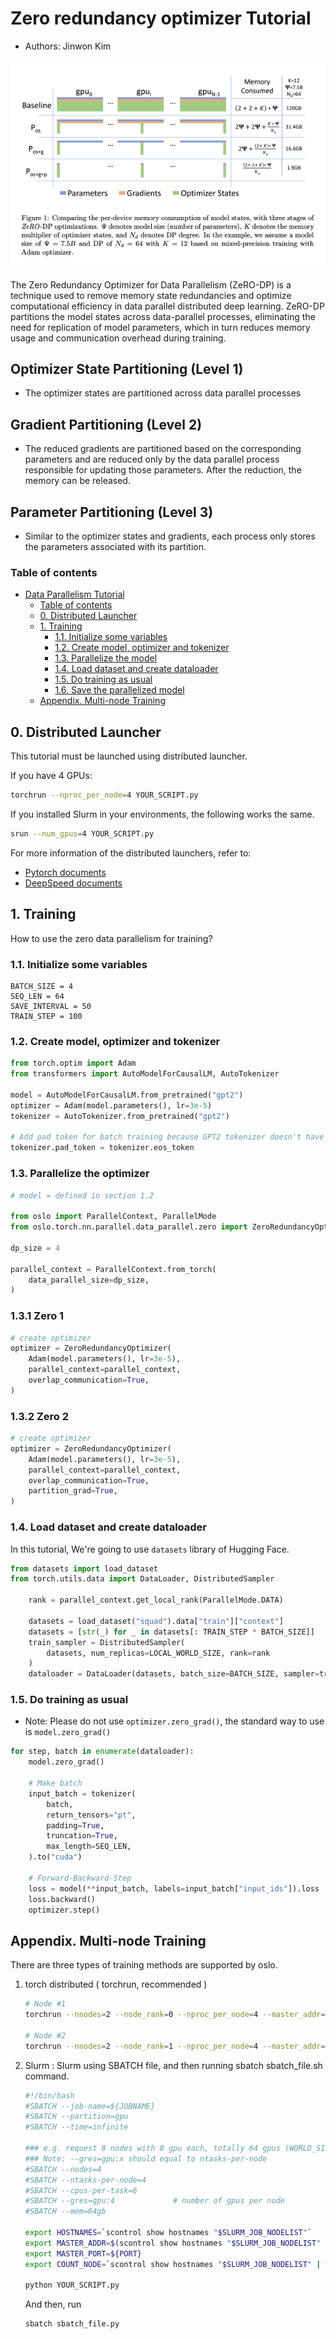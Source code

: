 # Zero redundancy optimizer Tutorial
- Authors: Jinwon Kim


![figure1.png](image/figure1.png)

The Zero Redundancy Optimizer for Data Parallelism (ZeRO-DP) is a technique used to remove memory state redundancies and optimize computational efficiency in data parallel distributed deep learning. ZeRO-DP partitions the model states across data-parallel processes, eliminating the need for replication of model parameters, which in turn reduces memory usage and communication overhead during training.

## Optimizer State Partitioning (Level 1)
-  The optimizer states are partitioned across data parallel processes
## Gradient Partitioning (Level 2)
-  The reduced gradients are partitioned based on the corresponding parameters and are reduced only by the data parallel process responsible for updating those parameters. After the reduction, the memory can be released.
## Parameter Partitioning (Level 3)
- Similar to the optimizer states and gradients, each process only stores the parameters associated with its partition.

### Table of contents  
- [Data Parallelism Tutorial](#)
    - [Table of contents](#table-of-contents)
  - [0. Distributed Launcher](#0-distributed-launcher)
  - [1. Training](#1-training)
    - [1.1. Initialize some variables](#21-initialize-some-variables)
    - [1.2. Create model, optimizer and tokenizer](#22-create-model-optimizer-and-tokenizer)
    - [1.3. Parallelize the model](#23-parallelize-the-model)
    - [1.4. Load dataset and create dataloader](#24-load-dataset-and-create-dataloader)
    - [1.5. Do training as usual](#25-do-training-as-usual)
    - [1.6. Save the parallelized model](#26-save-the-parallelized-model)
  - [Appendix. Multi-node Training](#appendix-multi-node-training)

## 0. Distributed Launcher

This tutorial must be launched using distributed launcher.

If you have 4 GPUs:

```bash
torchrun --nproc_per_node=4 YOUR_SCRIPT.py
```

If you installed Slurm in your environments, the following works the same.

```bash
srun --num_gpus=4 YOUR_SCRIPT.py
```

For more information of the distributed launchers, refer to:

- [Pytorch documents](https://pytorch.org/docs/stable/distributed.html)
- [DeepSpeed documents](https://www.deepspeed.ai/getting-started/#launching-deepspeed-training)


## 1. Training

How to use the zero data parallelism for training?

### 1.1. Initialize some variables

```
BATCH_SIZE = 4
SEQ_LEN = 64
SAVE_INTERVAL = 50
TRAIN_STEP = 100
```

### 1.2. Create model, optimizer and tokenizer

```python
from torch.optim import Adam
from transformers import AutoModelForCausalLM, AutoTokenizer

model = AutoModelForCausalLM.from_pretrained("gpt2")
optimizer = Adam(model.parameters(), lr=3e-5)
tokenizer = AutoTokenizer.from_pretrained("gpt2")

# Add pad token for batch training because GPT2 tokenizer doesn't have pad token.
tokenizer.pad_token = tokenizer.eos_token
```

### 1.3. Parallelize the optimizer

```python
# model = defined in section 1.2

from oslo import ParallelContext, ParallelMode
from oslo.torch.nn.parallel.data_parallel.zero import ZeroRedundancyOptimizer

dp_size = 4

parallel_context = ParallelContext.from_torch(
    data_parallel_size=dp_size,
)
```

### 1.3.1 Zero 1
```python
# create optimizer
optimizer = ZeroRedundancyOptimizer(
    Adam(model.parameters(), lr=3e-5),
    parallel_context=parallel_context,
    overlap_communication=True,
)
```

### 1.3.2 Zero 2
```python
# create optimizer
optimizer = ZeroRedundancyOptimizer(
    Adam(model.parameters(), lr=3e-5),
    parallel_context=parallel_context,
    overlap_communication=True,
    partition_grad=True,
)
```

### 1.4. Load dataset and create dataloader

In this tutorial, We're going to use `datasets` library of Hugging Face.

``` python
from datasets import load_dataset
from torch.utils.data import DataLoader, DistributedSampler

    rank = parallel_context.get_local_rank(ParallelMode.DATA)

    datasets = load_dataset("squad").data["train"]["context"]
    datasets = [str(_) for _ in datasets[: TRAIN_STEP * BATCH_SIZE]]
    train_sampler = DistributedSampler(
        datasets, num_replicas=LOCAL_WORLD_SIZE, rank=rank
    )
    dataloader = DataLoader(datasets, batch_size=BATCH_SIZE, sampler=train_sampler)
```

### 1.5. Do training as usual
- Note: Please do not use `optimizer.zero_grad()`, the standard way to use is `model.zero_grad()`
```python
for step, batch in enumerate(dataloader):
    model.zero_grad()

    # Make batch
    input_batch = tokenizer(
        batch,
        return_tensors="pt",
        padding=True,
        truncation=True,
        max_length=SEQ_LEN,
    ).to("cuda")

    # Forward-Backward-Step
    loss = model(**input_batch, labels=input_batch["input_ids"]).loss
    loss.backward()
    optimizer.step()
```

## Appendix. Multi-node Training

There are three types of training methods are supported by oslo.

1. torch distributed ( torchrun, recommended )
    
    ```bash
    # Node #1
    torchrun --nnodes=2 --node_rank=0 --nproc_per_node=4 --master_addr=${YOUR_NODE_ADDRESS} --master_port=${PORT} YOUR_SCRIPT.py
    
    # Node #2
    torchrun --nnodes=2 --node_rank=1 --nproc_per_node=4 --master_addr=${YOUR_NODE_ADDRESS} --master_port=${PORT} YOUR_SCRIPT.py
    ```
    
2. Slurm : Slurm using SBATCH file, and then running sbatch sbatch_file.sh command.
    
    ```bash
    #!/bin/bash
    #SBATCH --job-name=${JOBNAME}
    #SBATCH --partition=gpu
    #SBATCH --time=infinite
    
    ### e.g. request 8 nodes with 8 gpu each, totally 64 gpus (WORLD_SIZE==64)
    ### Note: --gres=gpu:x should equal to ntasks-per-node
    #SBATCH --nodes=4
    #SBATCH --ntasks-per-node=4
    #SBATCH --cpus-per-task=6
    #SBATCH --gres=gpu:4             # number of gpus per node
    #SBATCH --mem=64gb
    
    export HOSTNAMES=`scontrol show hostnames "$SLURM_JOB_NODELIST"`
    export MASTER_ADDR=$(scontrol show hostnames "$SLURM_JOB_NODELIST" | head -n 1)
    export MASTER_PORT=${PORT}
    export COUNT_NODE=`scontrol show hostnames "$SLURM_JOB_NODELIST" | wc -l`
    
    python YOUR_SCRIPT.py
    ```
    
    And then, run
    
    ```bash
    sbatch sbatch_file.py
    ```
